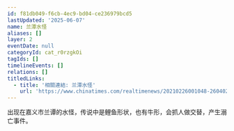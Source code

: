```yaml
---
id: f81db049-f6cb-4ec9-bd04-ce236979bcd5
lastUpdated: '2025-06-07'
name: 兰潭水怪
aliases: []
layer: 2
eventDate: null
categoryId: cat_r0rzgkOi
tagIds: []
timelineEvents: []
relations: []
titledLinks:
  - title: '相關連結: 兰潭水怪'
    url: 'https://www.chinatimes.com/realtimenews/20210226001048-260402?chdtv'
---
```

出现在嘉义市兰谭的水怪，传说中是鲤鱼形状，也有牛形，会抓人做交替，产生溺亡事件。
